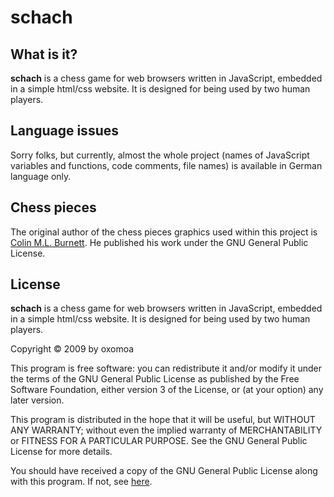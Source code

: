 # schach


## What is it?

**schach** is a chess game for web browsers written in JavaScript, embedded in a simple html/css website. It is designed for being used by two human players.


## Language issues

Sorry folks, but currently, almost the whole project (names of JavaScript variables and functions, code comments, file names) is available in German language only.


## Chess pieces

The original author of the chess pieces graphics used within this project is [Colin M.L. Burnett](http://en.wikipedia.org/wiki/User:Cburnett). He published his work under the GNU General Public License.


## License

**schach** is a chess game for web browsers written in JavaScript, embedded in a simple html/css website. It is designed for being used by two human players.

Copyright © 2009 by oxomoa

This program is free software: you can redistribute it and/or modify it under the terms of the GNU General Public License as published by the Free Software Foundation, either version 3 of the License, or (at your option) any later version.

This program is distributed in the hope that it will be useful, but WITHOUT ANY WARRANTY; without even the implied warranty of MERCHANTABILITY or FITNESS FOR A PARTICULAR PURPOSE. See the GNU General Public License for more details.

You should have received a copy of the GNU General Public License along with this program. If not, see [here](http://www.gnu.org/licenses/gpl-3.0.html).